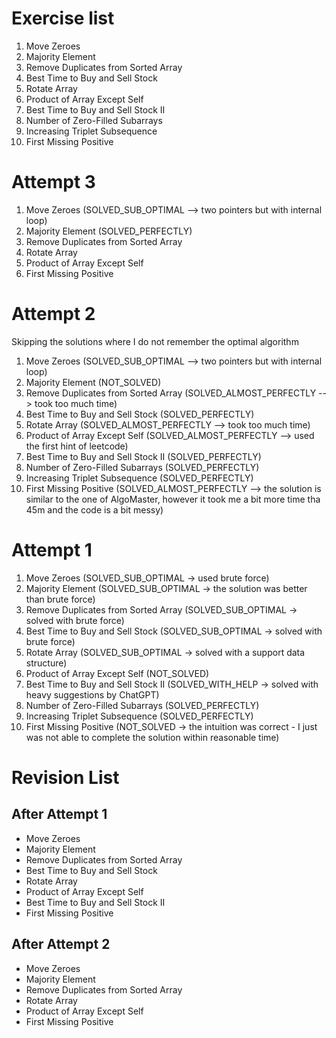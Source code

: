 # Exercise list 
1. Move Zeroes
2. Majority Element
3. Remove Duplicates from Sorted Array
4. Best Time to Buy and Sell Stock
5. Rotate Array
6. Product of Array Except Self
7. Best Time to Buy and Sell Stock II
8. Number of Zero-Filled Subarrays
9. Increasing Triplet Subsequence
10. First Missing Positive

# Attempt 3
1. Move Zeroes (SOLVED_SUB_OPTIMAL --> two pointers but with internal loop)
2. Majority Element (SOLVED_PERFECTLY)
3. Remove Duplicates from Sorted Array
4. Rotate Array
5. Product of Array Except Self
6. First Missing Positive

# Attempt 2
Skipping the solutions where I do not remember the optimal algorithm

1. Move Zeroes (SOLVED_SUB_OPTIMAL --> two pointers but with internal loop)
2. Majority Element (NOT_SOLVED)
3. Remove Duplicates from Sorted Array (SOLVED_ALMOST_PERFECTLY --> took too much time)
4. Best Time to Buy and Sell Stock (SOLVED_PERFECTLY)
5. Rotate Array (SOLVED_ALMOST_PERFECTLY --> took too much time)
6. Product of Array Except Self (SOLVED_ALMOST_PERFECTLY --> used the first hint of leetcode)
7. Best Time to Buy and Sell Stock II (SOLVED_PERFECTLY)
8. Number of Zero-Filled Subarrays (SOLVED_PERFECTLY)
9. Increasing Triplet Subsequence (SOLVED_PERFECTLY)
10. First Missing Positive (SOLVED_ALMOST_PERFECTLY --> the solution is similar to the one of AlgoMaster, however it took me a bit more time tha 45m and the code is a bit messy)

# Attempt 1
1. Move Zeroes (SOLVED_SUB_OPTIMAL -> used brute force)
2. Majority Element  (SOLVED_SUB_OPTIMAL -> the solution was better than brute force)
3. Remove Duplicates from Sorted Array (SOLVED_SUB_OPTIMAL -> solved with brute force)
4. Best Time to Buy and Sell Stock (SOLVED_SUB_OPTIMAL -> solved with brute force)
5. Rotate Array (SOLVED_SUB_OPTIMAL -> solved with a support data structure)
6. Product of Array Except Self (NOT_SOLVED)
7. Best Time to Buy and Sell Stock II (SOLVED_WITH_HELP -> solved with heavy suggestions by ChatGPT)
8. Number of Zero-Filled Subarrays (SOLVED_PERFECTLY)
9. Increasing Triplet Subsequence (SOLVED_PERFECTLY)
10. First Missing Positive (NOT_SOLVED -> the intuition was correct - I just was not able to complete the solution within reasonable time)

# Revision List
## After Attempt 1
* Move Zeroes
* Majority Element
* Remove Duplicates from Sorted Array 
* Best Time to Buy and Sell Stock 
* Rotate Array 
* Product of Array Except Self 
* Best Time to Buy and Sell Stock II 
* First Missing Positive

## After Attempt 2
* Move Zeroes
* Majority Element
* Remove Duplicates from Sorted Array
* Rotate Array
* Product of Array Except Self
* First Missing Positive
